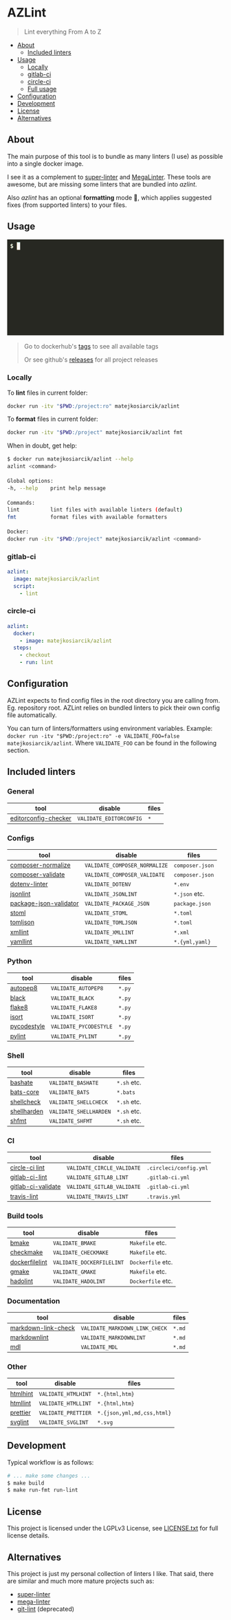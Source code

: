 # AZLint

> Lint everything From A to Z

<!-- toc -->

- [About](#about)
  - [Included linters](#included-linters)
- [Usage](#usage)
  - [Locally](#locally)
  - [gitlab-ci](#gitlab-ci)
  - [circle-ci](#circle-ci)
  - [Full usage](#full-usage)
- [Configuration](#configuration)
- [Development](#development)
- [License](#license)
- [Alternatives](#alternatives)

<!-- tocstop -->

## About

The main purpose of this tool is to bundle as many linters \(I use\) as
possible into a single docker image.

I see it as a complement to
[super-linter](https://github.com/github/super-linter) and
[MegaLinter](https://github.com/nvuillam/mega-linter).
These tools are awesome, but are missing some linters that are bundled into
_azlint_.

Also _azlint_ has an optional **formatting** mode 🤯, which applies suggested
fixes \(from supported linters\) to your files.

## Usage

![azlint-demo](./doc/demo.gif)

> Go to dockerhub's [tags](https://hub.docker.com/r/matejkosiarcik/azlint/tags?page=1&ordering=last_updated) to see all available tags
>
> Or see github's [releases](https://github.com/matejkosiarcik/azlint/releases) for all project releases

### Locally

To **lint** files in current folder:

```sh
docker run -itv "$PWD:/project:ro" matejkosiarcik/azlint
```

To **format** files in current folder:

```sh
docker run -itv "$PWD:/project" matejkosiarcik/azlint fmt
```

When in doubt, get help:

```sh
$ docker run matejkosiarcik/azlint --help
azlint <command>

Global options:
-h, --help    print help message

Commands:
lint          lint files with available linters (default)
fmt           format files with available formatters

Docker:
docker run -itv "$PWD:/project" matejkosiarcik/azlint <command>
```

### gitlab-ci

```yaml
azlint:
  image: matejkosiarcik/azlint
  script:
    - lint
```

### circle-ci

```yaml
azlint:
  docker:
    - image: matejkosiarcik/azlint
  steps:
    - checkout
    - run: lint
```

## Configuration

AZLint expects to find config files in the root directory you are calling from.
Eg. repository root.
AZLint relies on bundled linters to pick their own config file automatically.

You can turn of linters/formatters using environment variables. Example:
`docker run -itv "$PWD:/project:ro" -e VALIDATE_FOO=false matejkosiarcik/azlint`.
Where `VALIDATE_FOO` can be found in the following section.

## Included linters

### General

| tool                                                                                 | disable                 | files |
| ------------------------------------------------------------------------------------ | ----------------------- | ----- |
| [editorconfig-checker](https://github.com/editorconfig-checker/editorconfig-checker) | `VALIDATE_EDITORCONFIG` | `*`   |

### Configs

| tool                                                                             | disable                       | files           |
| -------------------------------------------------------------------------------- | ----------------------------- | --------------- |
| [composer-normalize](https://github.com/ergebnis/composer-normalize)             | `VALIDATE_COMPOSER_NORMALIZE` | `composer.json` |
| [composer-validate](https://getcomposer.org/doc/03-cli.md#validate)              | `VALIDATE_COMPOSER_VALIDATE`  | `composer.json` |
| [dotenv-linter](https://github.com/dotenv-linter/dotenv-linter)                  | `VALIDATE_DOTENV`             | `*.env`         |
| [jsonlint](https://github.com/prantlf/jsonlint)                                  | `VALIDATE_JSONLINT`           | `*.json` etc.   |
| [package-json-validator](https://github.com/gorillamania/package.json-validator) | `VALIDATE_PACKAGE_JSON`       | `package.json`  |
| [stoml](https://github.com/freshautomations/stoml)                               | `VALIDATE_STOML`              | `*.toml`        |
| [tomljson](https://github.com/pelletier/go-toml)                                 | `VALIDATE_TOMLJSON`           | `*.toml`        |
| [xmllint](http://www.xmlsoft.org)                                                | `VALIDATE_XMLLINT`            | `*.xml`         |
| [yamllint](https://github.com/adrienverge/yamllint)                              | `VALIDATE_YAMLLINT`           | `*.{yml,yaml}`  |

### Python

| tool                                                | disable                | files  |
| --------------------------------------------------- | ---------------------- | ------ |
| [autopep8](https://github.com/hhatto/autopep8)      | `VALIDATE_AUTOPEP8`    | `*.py` |
| [black](https://github.com/psf/black)               | `VALIDATE_BLACK`       | `*.py` |
| [flake8](https://github.com/PyCQA/flake8)           | `VALIDATE_FLAKE8`      | `*.py` |
| [isort](https://github.com/PyCQA/isort)             | `VALIDATE_ISORT`       | `*.py` |
| [pycodestyle](https://github.com/PyCQA/pycodestyle) | `VALIDATE_PYCODESTYLE` | `*.py` |
| [pylint](https://github.com/PyCQA/pylint/)          | `VALIDATE_PYLINT`      | `*.py` |

### Shell

| tool                                                  | disable                | files       |
| ----------------------------------------------------- | ---------------------- | ----------- |
| [bashate](https://github.com/openstack/bashate)       | `VALIDATE_BASHATE`     | `*.sh` etc. |
| [bats-core](https://github.com/bats-core/bats-core)   | `VALIDATE_BATS`        | `*.bats`    |
| [shellcheck](https://github.com/koalaman/shellcheck)  | `VALIDATE_SHELLCHECK`  | `*.sh` etc. |
| [shellharden](https://github.com/anordal/shellharden) | `VALIDATE_SHELLHARDEN` | `*.sh` etc. |
| [shfmt](https://github.com/mvdan/sh)                  | `VALIDATE_SHFMT`       | `*.sh` etc. |

### CI

| tool                                                               | disable                    | files                  |
| ------------------------------------------------------------------ | -------------------------- | ---------------------- |
| [circle-ci lint](https://circleci.com/docs/2.0/local-cli)          | `VALIDATE_CIRCLE_VALIDATE` | `.circleci/config.yml` |
| [gitlab-ci-lint](https://github.com/BuBuaBu/gitlab-ci-lint)        | `VALIDATE_GITLAB_LINT`     | `.gitlab-ci.yml`       |
| [gitlab-ci-validate](https://github.com/pradel/gitlab-ci-validate) | `VALIDATE_GITLAB_VALIDATE` | `.gitlab-ci.yml`       |
| [travis-lint](https://github.com/travis-ci/travis.rb#lint)         | `VALIDATE_TRAVIS_LINT`     | `.travis.yml`          |

### Build tools

| tool                                                             | disable                   | files             |
| ---------------------------------------------------------------- | ------------------------- | ----------------- |
| [bmake](https://man.netbsd.org/make.1)                           | `VALIDATE_BMAKE`          | `Makefile` etc.   |
| [checkmake](https://github.com/mrtazz/checkmake)                 | `VALIDATE_CHECKMAKE`      | `Makefile` etc.   |
| [dockerfilelint](https://github.com/replicatedhq/dockerfilelint) | `VALIDATE_DOCKERFILELINT` | `Dockerfile` etc. |
| [gmake](https://www.gnu.org/software/make/)                      | `VALIDATE_GMAKE`          | `Makefile` etc.   |
| [hadolint](https://github.com/hadolint/hadolint)                 | `VALIDATE_HADOLINT`       | `Dockerfile` etc. |

### Documentation

| tool                                                                | disable                        | files  |
| ------------------------------------------------------------------- | ------------------------------ | ------ |
| [markdown-link-check](https://github.com/tcort/markdown-link-check) | `VALIDATE_MARKDOWN_LINK_CHECK` | `*.md` |
| [markdownlint](https://github.com/DavidAnson/markdownlint)          | `VALIDATE_MARKDOWNLINT`        | `*.md` |
| [mdl](https://github.com/markdownlint/markdownlint)                 | `VALIDATE_MDL`                 | `*.md` |

### Other

| tool                                             | disable             | files                      |
| ------------------------------------------------ | ------------------- | -------------------------- |
| [htmlhint](https://github.com/HTMLHint/HTMLHint) | `VALIDATE_HTMLHINT` | `*.{html,htm}`             |
| [htmllint](https://github.com/htmllint/htmllint) | `VALIDATE_HTMLLINT` | `*.{html,htm}`             |
| [prettier](https://github.com/prettier/prettier) | `VALIDATE_PRETTIER` | `*.{json,yml,md,css,html}` |
| [svglint](https://github.com/birjolaxew/svglint) | `VALIDATE_SVGLINT`  | `*.svg`                    |

## Development

Typical workflow is as follows:

```sh
# ... make some changes ...
$ make build
$ make run-fmt run-lint
```

## License

This project is licensed under the LGPLv3 License, see
[LICENSE.txt](LICENSE.txt) for full license details.

## Alternatives

This project is just my personal collection of linters I like.
That said, there are similar and much more mature projects such as:

- [super-linter](https://github.com/github/super-linter)
- [mega-linter](https://github.com/nvuillam/mega-linter)
- [git-lint](https://github.com/sk-/git-lint) (deprecated)

<!-- Personal TODO:
yapf
yamlfmt
-->
